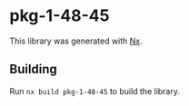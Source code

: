 # pkg-1-48-45

This library was generated with [Nx](https://nx.dev).

## Building

Run `nx build pkg-1-48-45` to build the library.
